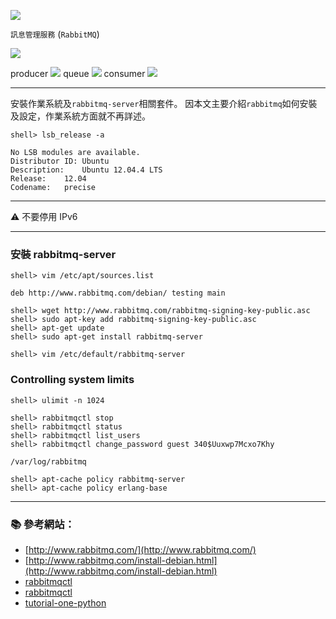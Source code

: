 ![](http://i.imgur.com/66fTC7N.jpg)

<a name="getstarted"></a>

`訊息管理服務` (`RabbitMQ`)


![](http://www.rabbitmq.com/img/tutorials/python-one.png)

producer
![](http://www.rabbitmq.com/img/tutorials/producer.png)
queue
![](http://www.rabbitmq.com/img/tutorials/queue.png)
consumer
![](http://www.rabbitmq.com/img/tutorials/consumer.png)

----------    

安裝作業系統及`rabbitmq-server`相關套件。
因本文主要介紹`rabbitmq`如何安裝及設定，作業系統方面就不再詳述。

```console 
shell> lsb_release -a
```
```
No LSB modules are available.
Distributor ID:	Ubuntu
Description:	Ubuntu 12.04.4 LTS
Release:	12.04
Codename:	precise
```

----------
:warning: 不要停用 IPv6
 
----------


### 安裝 rabbitmq-server 
```console
shell> vim /etc/apt/sources.list
```
```
deb http://www.rabbitmq.com/debian/ testing main
```

```console
shell> wget http://www.rabbitmq.com/rabbitmq-signing-key-public.asc
shell> sudo apt-key add rabbitmq-signing-key-public.asc
shell> apt-get update
shell> sudo apt-get install rabbitmq-server
```
```console
shell> vim /etc/default/rabbitmq-server
```
### Controlling system limits ###
```console
shell> ulimit -n 1024
```

```console
shell> rabbitmqctl stop
shell> rabbitmqctl status
shell> rabbitmqctl list_users
shell> rabbitmqctl change_password guest 340$Uuxwp7Mcxo7Khy
```


```
/var/log/rabbitmq
```

```console
shell> apt-cache policy rabbitmq-server
shell> apt-cache policy erlang-base
```

----------
### :books: 參考網站：

- [http://www.rabbitmq.com/](http://www.rabbitmq.com/)
- [http://www.rabbitmq.com/install-debian.html](http://www.rabbitmq.com/install-debian.html)
- [rabbitmqctl](http://manpages.ubuntu.com/manpages/natty/man1/rabbitmqctl.1.html)
- [rabbitmqctl](http://www.rabbitmq.com/man/rabbitmqctl.1.man.html)
- [tutorial-one-python](http://www.rabbitmq.com/tutorials/tutorial-one-python.html)


<!--
http://www.gtwang.org/2014/01/ubuntu-linux-install-rabbitmq.html
-->